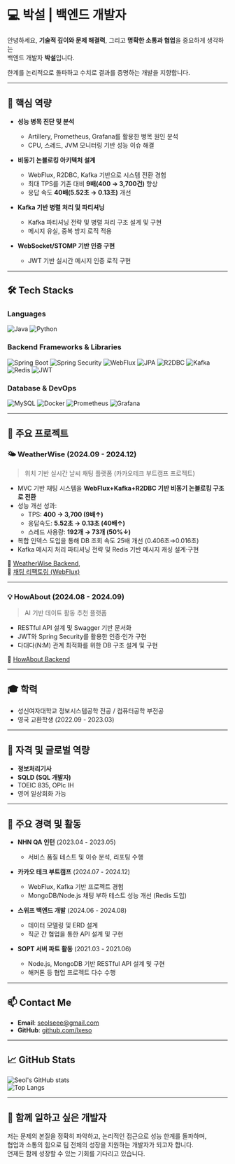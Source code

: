 # 💻 박설 | 백엔드 개발자

안녕하세요, **기술적 깊이와 문제 해결력**, 그리고 **명확한 소통과 협업**을 중요하게 생각하는  
백엔드 개발자 **박설**입니다.

한계를 논리적으로 돌파하고 수치로 결과를 증명하는 개발을 지향합니다.

---

## 🚀 핵심 역량

- **성능 병목 진단 및 분석**
  - Artillery, Prometheus, Grafana를 활용한 병목 원인 분석
  - CPU, 스레드, JVM 모니터링 기반 성능 이슈 해결

- **비동기 논블로킹 아키텍처 설계**
  - WebFlux, R2DBC, Kafka 기반으로 시스템 전환 경험
  - 최대 TPS를 기존 대비 **9배(400 → 3,700건)** 향상
  - 응답 속도 **40배(5.52초 → 0.13초)** 개선

- **Kafka 기반 병렬 처리 및 파티셔닝**
  - Kafka 파티셔닝 전략 및 병렬 처리 구조 설계 및 구현
  - 메시지 유실, 중복 방지 로직 적용

- **WebSocket/STOMP 기반 인증 구현**
  - JWT 기반 실시간 메시지 인증 로직 구현

---

## 🛠️ Tech Stacks

### Languages

![Java](https://img.shields.io/badge/Java-007396?style=flat&logo=java&logoColor=white)
![Python](https://img.shields.io/badge/Python-3776AB?style=flat&logo=python&logoColor=white)

### Backend Frameworks & Libraries

![Spring Boot](https://img.shields.io/badge/Spring_Boot-6DB33F?style=flat&logo=spring-boot&logoColor=white)
![Spring Security](https://img.shields.io/badge/Spring_Security-6DB33F?style=flat&logo=spring-security&logoColor=white)
![WebFlux](https://img.shields.io/badge/WebFlux-61DAFB?style=flat&logo=spring&logoColor=white)
![JPA](https://img.shields.io/badge/JPA-blue?style=flat)
![R2DBC](https://img.shields.io/badge/R2DBC-blueviolet?style=flat)
![Kafka](https://img.shields.io/badge/Kafka-231F20?style=flat&logo=apachekafka&logoColor=white)
![Redis](https://img.shields.io/badge/Redis-DC382D?style=flat&logo=redis&logoColor=white)
![JWT](https://img.shields.io/badge/JWT-000000?style=flat&logo=jsonwebtokens&logoColor=white)

### Database & DevOps

![MySQL](https://img.shields.io/badge/MySQL-4479A1?style=flat&logo=mysql&logoColor=white)
![Docker](https://img.shields.io/badge/Docker-2496ED?style=flat&logo=docker&logoColor=white)
![Prometheus](https://img.shields.io/badge/Prometheus-E6522C?style=flat&logo=prometheus&logoColor=white)
![Grafana](https://img.shields.io/badge/Grafana-F46800?style=flat&logo=grafana&logoColor=white)

---

## 📌 주요 프로젝트

### 🌤️ WeatherWise (2024.09 - 2024.12)

> 위치 기반 실시간 날씨 채팅 플랫폼 (카카오테크 부트캠프 프로젝트)

- MVC 기반 채팅 시스템을 **WebFlux+Kafka+R2DBC 기반 비동기 논블로킹 구조로 전환**
- 성능 개선 성과:
  - TPS: **400 → 3,700 (9배↑)**
  - 응답속도: **5.52초 → 0.13초 (40배↑)**
  - 스레드 사용량: **192개 → 73개 (50%↓)**
- 복합 인덱스 도입을 통해 DB 조회 속도 25배 개선 (0.406초→0.016초)
- Kafka 메시지 처리 파티셔닝 전략 및 Redis 기반 메시지 캐싱 설계·구현

🔗 [WeatherWise Backend](https://github.com/KTB-IDLE/WeatherWise-Server),  
🔗 [채팅 리팩토링 (WebFlux)](https://github.com/KTB-IDLE/WeatherWise-Server-Chatting)

---

### 💡 HowAbout (2024.08 - 2024.09)

> AI 기반 데이트 활동 추천 플랫폼

- RESTful API 설계 및 Swagger 기반 문서화
- JWT와 Spring Security를 활용한 인증·인가 구현
- 다대다(N:M) 관계 최적화를 위한 DB 구조 설계 및 구현

🔗 [HowAbout Backend](https://github.com/HowwAbout/Backend)

---

## 🎓 학력

- 성신여자대학교 정보시스템공학 전공 / 컴퓨터공학 부전공
- 영국 교환학생 (2022.09 - 2023.03)

---

## 📜 자격 및 글로벌 역량

- **정보처리기사**
- **SQLD (SQL 개발자)**
- TOEIC 835, OPIc IH
- 영어 일상회화 가능

---

## 🏃 주요 경력 및 활동

- **NHN QA 인턴** (2023.04 - 2023.05)
  - 서비스 품질 테스트 및 이슈 분석, 리포팅 수행

- **카카오 테크 부트캠프** (2024.07 - 2024.12)
  - WebFlux, Kafka 기반 프로젝트 경험
  - MongoDB/Node.js 채팅 부하 테스트 성능 개선 (Redis 도입)

- **스위프 백엔드 개발** (2024.06 - 2024.08)
  - 데이터 모델링 및 ERD 설계
  - 직군 간 협업을 통한 API 설계 및 구현

- **SOPT 서버 파트 활동** (2021.03 - 2021.06)
  - Node.js, MongoDB 기반 RESTful API 설계 및 구현
  - 해커톤 등 협업 프로젝트 다수 수행

---

## 📫 Contact Me

- **Email**: [seolseee@gmail.com](mailto:seolseee@gmail.com)
- **GitHub**: [github.com/lxeso](https://github.com/lxeso)

---

## 📈 GitHub Stats

![Seol's GitHub stats](https://github-readme-stats.vercel.app/api?username=lxeso&show_icons=true&theme=default)  
![Top Langs](https://github-readme-stats.vercel.app/api/top-langs/?username=lxeso&layout=compact)

---

## 🌱 함께 일하고 싶은 개발자

저는 문제의 본질을 정확히 파악하고, 논리적인 접근으로 성능 한계를 돌파하며,  
협업과 소통의 힘으로 팀 전체의 성장을 지원하는 개발자가 되고자 합니다.  
언제든 함께 성장할 수 있는 기회를 기다리고 있습니다.
